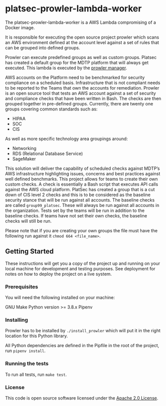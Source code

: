 # platsec-prowler-lambda-worker

The platsec-prowler-lambda-worker is a AWS Lambda compromising of a Docker image.

It is responsible for executing the open source project prowler which scans an
AWS environment defined at the account level against a set of rules that can be
grouped into defined groups.

Prowler can execute predefined groups as well as custom groups. Platsec has
created a default group for the MDTP platform that will always get executed.
This lambda is executed by the [prowler
manager](https://github.com/hmrc/platsec-lambda-prowler-manager).

AWS accounts on the Platform need to be benchmarked for security compliance on a
scheduled basis. Infrastructure that is not compliant needs to be reported to
the Teams that own the accounts for remediation. Prowler is an open source tool
that tests an AWS account against a set of security and compliance checks that
have been written in Bash. The checks are then grouped together in pre-defined
groups. Currently, there are twenty one groups covering common standards such
as:

* HIPAA
* SOC
* CIS

As well as more specific technology area groupings around:

* Networking
* RDS (Relational Database Service)
* SageMaker

This solution will deliver the capability of scheduled checks against MDTP’s AWS
infrastructure highlighting issues, concerns and best practices against well
defined benchmarks. This project allows for teams to create their own custom
checks. A check is essentially a Bash script that executes API calls against the
AWS cloud platform. PlatSec has created a group that is a cut down of CIS level
2 checks and this is to be considered as the baseline security stance that will
be run against all accounts. The baseline checks are called `group99_platsec`.
These will always be run against all accounts in the organization. Tests set by
the teams will be run in addition to the baseline checks. If teams have not set
their own checks, the baseline checks will still be run.

Please note that if you are creating your own groups the file must have the
following run against it `chmod 664 <file_name>`.

## Getting Started

These instructions will get you a copy of the project up and running on your
local machine for development and testing purposes. See deployment for notes on
how to deploy the project on a live system.

### Prerequisites

You will need the following installed on your machine:

GNU Make
Python version >= 3.8.x
Pipenv

### Installing

Prowler has to be installed by `./install_prowler` which will put it in the
right location for this Python library.

All Python dependencies are defined in the Pipfile in the root of the project,
run `pipenv install`.

### Running the tests

To run all tests, run `make test`.

### License

This code is open source software licensed under the [Apache 2.0
License]("http://www.apache.org/licenses/LICENSE-2.0.html").
